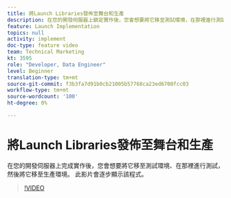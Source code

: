 ```yaml
---
title: 將Launch Libraries發佈至舞台和生產
description: 在您的開發伺服器上鎖定實作後，您會想要將它移至測試環境，在那裡進行測試，然後將它移至您的生產環境。 此影片會逐步顯示該程式。
feature: Launch Implementation
topics: null
activity: implement
doc-type: feature video
team: Technical Marketing
kt: 3595
role: "Developer, Data Engineer"
level: Beginner
translation-type: tm+mt
source-git-commit: f3b3fa7d91b0cb21005b57768ca23ed6700fcc03
workflow-type: tm+mt
source-wordcount: '100'
ht-degree: 0%

---
```



# 將Launch Libraries發佈至舞台和生產

在您的開發伺服器上完成實作後，您會想要將它移至測試環境、在那裡進行測試，然後將它移至生產環境。 此影片會逐步顯示該程式。

>[!VIDEO](https://video.tv.adobe.com/v/28777/?quality=12)
